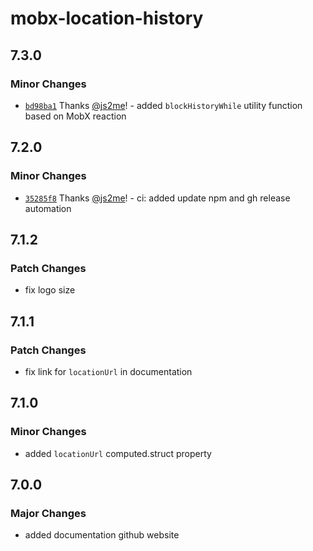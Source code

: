 # mobx-location-history

## 7.3.0

### Minor Changes

- [`bd98ba1`](https://github.com/js2me/mobx-location-history/commit/bd98ba18a7815a8a9fc9cbfba460c85333f56557) Thanks [@js2me](https://github.com/js2me)! - added `blockHistoryWhile` utility function based on MobX reaction

## 7.2.0

### Minor Changes

- [`35285f8`](https://github.com/js2me/mobx-location-history/commit/35285f8d1d43201c73e1a3207fa8e88b5b6d5c23) Thanks [@js2me](https://github.com/js2me)! - ci: added update npm and gh release automation

## 7.1.2

### Patch Changes

- fix logo size

## 7.1.1

### Patch Changes

- fix link for `locationUrl` in documentation

## 7.1.0

### Minor Changes

- added `locationUrl` computed.struct property

## 7.0.0

### Major Changes

- added documentation github website
